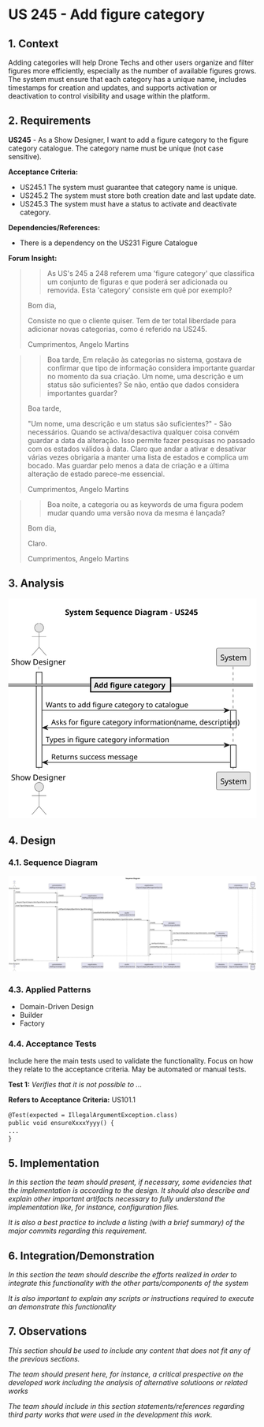 # US 245 - Add figure category


## 1. Context

Adding categories will help Drone Techs and other users organize and filter figures more efficiently, especially as the number of available figures grows. 
The system must ensure that each category has a unique name, includes timestamps for creation and updates, and supports activation or deactivation to control visibility and usage within the platform.

## 2. Requirements

**US245** - As a Show Designer, I want to add a figure category to the figure category catalogue. The category name must be unique (not case sensitive).

**Acceptance Criteria:**

- US245.1 The system must guarantee that category name is unique.
- US245.2 The system must store both creation date and last update date.
- US245.3 The system must have a status to activate and deactivate category.


**Dependencies/References:**

* There is a dependency on the US231 Figure Catalogue 



**Forum Insight:**
>> As US's 245 a 248 referem uma 'figure category' que classifica um conjunto de figuras e que poderá ser adicionada ou removida. Esta 'category' consiste em quê por exemplo?
>
> Bom dia,
> 
>Consiste no que o cliente quiser. Tem de ter total liberdade para adicionar novas categorias, como é referido na US245.
> 
>Cumprimentos, Angelo Martins

> >Boa tarde,
>Em relação às categorias no sistema, gostava de confirmar que tipo de informação considera importante guardar no momento da sua criação. Um nome, uma descrição e um status são suficientes? Se não, então que dados considera importantes guardar?
> 
>Boa tarde, 
> 
> "Um nome, uma descrição e um status são suficientes?" - São necessários.
>Quando se activa/desactiva qualquer coisa convém guardar a data da alteração. Isso permite fazer pesquisas no passado com os estados válidos à data. Claro que andar a ativar e desativar várias vezes obrigaria a manter uma lista de estados e complica um bocado. Mas guardar pelo menos a data de criação e a última alteração de estado parece-me essencial.
> 
>Cumprimentos, Angelo Martins

> >Boa noite, a categoria ou as keywords de uma figura podem mudar quando uma versão nova da mesma é lançada?
>
> Bom dia, 
> 
>Claro.
> 
>Cumprimentos, Angelo Martins



## 3. Analysis

![SSD245](images/system-sequence-diagram-US245.svg "SSD245")
## 4. Design
### 4.1. Sequence Diagram

![a class diagram](images/sequence-diagram-US245.svg "A Class Diagram")

### 4.3. Applied Patterns

- Domain-Driven Design
- Builder
- Factory
### 4.4. Acceptance Tests

Include here the main tests used to validate the functionality. Focus on how they relate to the acceptance criteria. May be automated or manual tests.

**Test 1:** *Verifies that it is not possible to ...*

**Refers to Acceptance Criteria:** US101.1


```
@Test(expected = IllegalArgumentException.class)
public void ensureXxxxYyyy() {
...
}
````

## 5. Implementation

*In this section the team should present, if necessary, some evidencies that the implementation is according to the design. It should also describe and explain other important artifacts necessary to fully understand the implementation like, for instance, configuration files.*

*It is also a best practice to include a listing (with a brief summary) of the major commits regarding this requirement.*

## 6. Integration/Demonstration

*In this section the team should describe the efforts realized in order to integrate this functionality with the other parts/components of the system*

*It is also important to explain any scripts or instructions required to execute an demonstrate this functionality*

## 7. Observations

*This section should be used to include any content that does not fit any of the previous sections.*

*The team should present here, for instance, a critical prespective on the developed work including the analysis of alternative solutioons or related works*

*The team should include in this section statements/references regarding third party works that were used in the development this work.*

